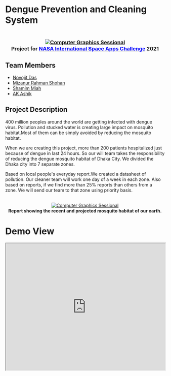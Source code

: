 # Dengue Prevention and Cleaning System

<h3 align="center">
  <br>
  <a href=""><img src="https://i.imgur.com/2ZTrFnQ.png" alt="Computer Graphics Sessional"></a>
  <br>
Project for <a href="https://www.spaceappschallenge.org/"><span style="color:blue;">NASA International Space Apps Challenge</span></a> 2021
  <br>
</h3>

## Team Members 
- [Novojit Das]()
- [Mizanur Rahman Shohan]()
- [Shamim Miah]()
- [AK Ashik]()

## Project Description 

400 million peoples around the world are getting infected with dengue virus. Pollution and stucked water is creating large impact on mosquito habitat.Most of them can be simply avoided by reducing the mosquito habitat.

When we are creating this project, more than 200 patients hospitalized just because of dengue in last 24 hours. So our will team takes the responsibility of reducing the dengue mosquito habitat of Dhaka City. We divided the Dhaka city into 7 separate zones.


Based on local people's everyday report.We created a datasheet of pollution. Our cleaner team will work one day of a week in each zone. Also based on reports, if we find more than 25% reports than others from a zone. We will send our team to that zone using priority basis. 

<p align="center">
  <br>
  <a href=""><img src="https://i.imgur.com/QzmkaNh.gif" alt="Computer Graphics Sessional"></a>
  <br>
  <strong>Report showing the recent and projected mosquito habitat of our earth.</strong>
  <br>
</p>

# Demo View
<p align="center">
<iframe style="width:100%;height:400px" src="https://www.google.com/maps/d/embed?mid=1QyxIUaecnCVHygdtDl2ivEBj6S4aR881" ></iframe>
</p>



